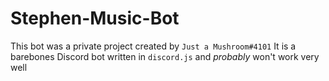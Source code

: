 # Stephen-Music-Bot
 
This bot was a private project created by `Just a Mushroom#4101`
It is a barebones Discord bot written in `discord.js` and *probably* won't work very well